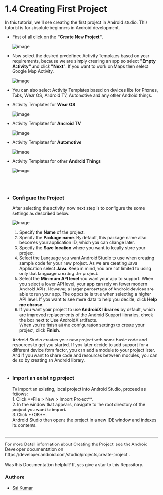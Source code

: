 # 1.4 Creating First Project

In this tutorial, we'll see creating the first project in Android studio. This tutorial is for absolute beginners in Android development. 

+ First of all click on the **"Create New Project"**.
 
  ![image](https://user-images.githubusercontent.com/42228297/134822022-3fb3d3dd-5b33-4ba2-9470-af01ad472d8d.png)


+ Now select the desired predefined Activity Templates based on your requirements, because we are simply creating an app so select **"Empty Activity"** and click **"Next"**. If you want to work on Maps then select Google Map Activity.
 
  ![image](https://user-images.githubusercontent.com/42228297/135332697-805d3fb6-d3f0-4486-9241-417b602c08df.png)


+ You can also select Activity Templates based on devices like for Phones, Tabs, Wear OS, Android TV, Automotive and any other Android things.
+ Activity Templates for **Wear OS**

  ![image](https://user-images.githubusercontent.com/42228297/135334018-33344721-5fc9-4654-bee9-cd6cb0a62c92.png)

+ Activity Templates for **Android TV**

  ![image](https://user-images.githubusercontent.com/42228297/135334579-0c85ab82-df71-46fc-8733-9348506d7b84.png)


+ Activity Templates for **Automotive**

  ![image](https://user-images.githubusercontent.com/42228297/135334908-cdf2bc30-6504-456b-8bfa-778c339c314e.png)

+ Activity Templates for other **Android Things**

  ![image](https://user-images.githubusercontent.com/42228297/135335069-14b8268f-7bc4-490e-a2b9-8d271592e4fa.png)
<br>
<br>


+ <h3>Configure the Project</h3>
   After selecting the activity, now next step is to configure the some settings as described below.<br>
  
   ![image](https://user-images.githubusercontent.com/42228297/135341669-79ebd5c0-8bee-4d9b-93e1-8c04310aaa61.png)

  
  1. Specify the **Name** of the project. <br>
  2. Specify the **Package name**. By default, this package name also becomes your application ID, which you can change later. <br>
  3. Specify the **Save location** where you want to locally store your project. <br>
  4. Select the Language you want Android Studio to use when creating sample code for your new project. As we are creating Java Application select **Java**. Keep in mind, you     are not limited to using only that language creating the project. <br>
  5. Select the **Minimum API level** you want your app to support. When you select a lower API level, your app can rely on fewer modern Android APIs. However, a larger           percentage of Android devices are able to run your app. The opposite is true when selecting a higher API level. If you want to see more data to help you decide, click **Help me choose**.
  6. If you want your project to use **AndroidX libraries** by default, which are improved replacements of the Android Support libraries, check the box next to Use AndroidX       artifacts. <br>
  When you're finish all the configuration settings to create your project, click **Finish**. <br>
  
  
  Android Studio creates your new project with some basic code and resources to get you started. If you later decide to add support for a different device form factor, you can add a module to your project later. And if you want to share code and resources between modules, you can do so by creating an Android library. <br><br>


+ <h3>Import an existing project</h3>
  To import an existing, local project into Android Studio, proceed as follows:<br>
   1. Click **File > New > Import Project**. <br>
   2. In the window that appears, navigate to the root directory of the project you want to import. <br>
   3. Click **OK**. <br>
  Android Studio then opens the project in a new IDE window and indexes its contents. <br><br>
  
<hr>
For more Detail information about Creating the Project, see the Android Developer documentation on https://developer.android.com/studio/projects/create-project .
<br>
<br>
Was this Documentation helpful? If, yes give a star to this Repository.

### Authors
- [Sai Kumar](https://github.com/saigoud25)
